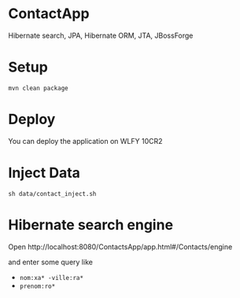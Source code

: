# ContactApp
Hibernate search, JPA, Hibernate ORM, JTA, JBossForge


# Setup 

`mvn clean package`

# Deploy

You can deploy the application on WLFY 10CR2 

# Inject Data 

`sh data/contact_inject.sh`

# Hibernate search engine

Open http://localhost:8080/ContactsApp/app.html#/Contacts/engine

and enter some query like 

 * `nom:xa* -ville:ra*`
 * `prenom:ro*`
 


